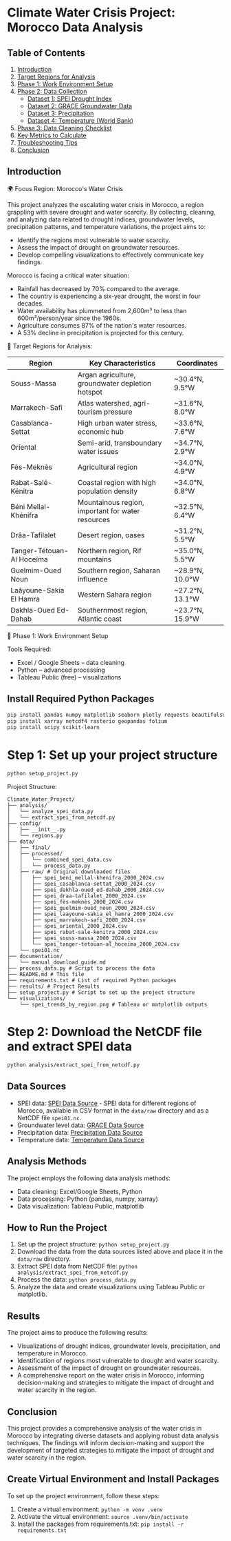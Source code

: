 # Climate Water Crisis Project: Morocco Data Analysis

## Table of Contents

1.  [Introduction](#introduction)
2.  [Target Regions for Analysis](#target-regions-for-analysis)
3.  [Phase 1: Work Environment Setup](#phase-1-work-environment-setup)
4.  [Phase 2: Data Collection](#phase-2-data-collection)
    *   [Dataset 1: SPEI Drought Index](#dataset-1-spei-drought-index)
    *   [Dataset 2: GRACE Groundwater Data](#dataset-2-grace-groundwater-data)
    *   [Dataset 3: Precipitation](#dataset-3-precipitation)
    *   [Dataset 4: Temperature (World Bank)](#dataset-4-temperature-world-bank)
5.  [Phase 3: Data Cleaning Checklist](#phase-3-data-cleaning-checklist)
6.  [Key Metrics to Calculate](#key-metrics-to-calculate)
7.  [Troubleshooting Tips](#troubleshooting-tips)
8.  [Conclusion](#conclusion)

## Introduction

🌍 Focus Region: Morocco's Water Crisis

This project analyzes the escalating water crisis in Morocco, a region grappling with severe drought and water scarcity. By collecting, cleaning, and analyzing data related to drought indices, groundwater levels, precipitation patterns, and temperature variations, the project aims to:

*   Identify the regions most vulnerable to water scarcity.
*   Assess the impact of drought on groundwater resources.
*   Develop compelling visualizations to effectively communicate key findings.

Morocco is facing a critical water situation:

*   Rainfall has decreased by 70% compared to the average.
*   The country is experiencing a six-year drought, the worst in four decades.
*   Water availability has plummeted from 2,600m³ to less than 600m³/person/year since the 1960s.
*   Agriculture consumes 87% of the nation's water resources.
*   A 53% decline in precipitation is projected for this century.

🎯 Target Regions for Analysis:

| Region                      | Key Characteristics                               | Coordinates          |
| --------------------------- | ------------------------------------------------- | -------------------- |
| Souss-Massa                 | Argan agriculture, groundwater depletion hotspot  | ~30.4°N, 9.5°W       |
| Marrakech-Safi              | Atlas watershed, agri-tourism pressure            | ~31.6°N, 8.0°W       |
| Casablanca-Settat           | High urban water stress, economic hub             | ~33.6°N, 7.6°W       |
| Oriental                    | Semi-arid, transboundary water issues             | ~34.7°N, 2.9°W       |
| Fès-Meknès                  | Agricultural region                               | ~34.0°N, 4.9°W       |
| Rabat-Salé-Kénitra          | Coastal region with high population density      | ~34.0°N, 6.8°W       |
| Béni Mellal-Khénifra        | Mountainous region, important for water resources | ~32.5°N, 6.4°W       |
| Drâa-Tafilalet              | Desert region, oases                              | ~31.2°N, 5.5°W       |
| Tanger-Tétouan-Al Hoceïma   | Northern region, Rif mountains                    | ~35.0°N, 5.5°W       |
| Guelmim-Oued Noun           | Southern region, Saharan influence                | ~28.9°N, 10.0°W      |
| Laâyoune-Sakia El Hamra    | Western Sahara region                             | ~27.2°N, 13.1°W      |
| Dakhla-Oued Ed-Dahab        | Southernmost region, Atlantic coast                | ~23.7°N, 15.9°W      |

🧰 Phase 1: Work Environment Setup

Tools Required:

*   Excel / Google Sheets – data cleaning
*   Python – advanced processing
*   Tableau Public (free) – visualizations

## Install Required Python Packages

```bash
pip install pandas numpy matplotlib seaborn plotly requests beautifulsoup4
pip install xarray netcdf4 rasterio geopandas folium
pip install scipy scikit-learn
```

# Step 1: Set up your project structure

```bash
python setup_project.py
```

Project Structure:

```
Climate_Water_Project/
├── analysis/
│   └── analyze_spei_data.py
│   └── extract_spei_from_netcdf.py
├── config/
│   ├── __init__.py
│   └── regions.py
├── data/
│   ├── final/
│   ├── processed/
│   │   └── combined_spei_data.csv
│   │   └── process_data.py
│   ├── raw/ # Original downloaded files
│   │   ├── spei_beni_mellal-khenifra_2000_2024.csv
│   │   ├── spei_casablanca-settat_2000_2024.csv
│   │   ├── spei_dakhla-oued_ed-dahab_2000_2024.csv
│   │   ├── spei_draa-tafilalet_2000_2024.csv
│   │   ├── spei_fès-meknès_2000_2024.csv
│   │   ├── spei_guelmim-oued_noun_2000_2024.csv
│   │   ├── spei_laayoune-sakia_el_hamra_2000_2024.csv
│   │   ├── spei_marrakech-safi_2000_2024.csv
│   │   ├── spei_oriental_2000_2024.csv
│   │   ├── spei_rabat-sale-kenitra_2000_2024.csv
│   │   ├── spei_souss-massa_2000_2024.csv
│   │   └── spei_tanger-tetouan-al_hoceïma_2000_2024.csv
│   └── spei01.nc
├── documentation/
│   └── manual_download_guide.md
├── process_data.py # Script to process the data
├── README.md # This file
├── requirements.txt # List of required Python packages
├── results/ # Project Results
├── setup_project.py # Script to set up the project structure
└── visualizations/
    └── spei_trends_by_region.png # Tableau or matplotlib outputs
```

# Step 2: Download the NetCDF file and extract SPEI data

```bash
python analysis/extract_spei_from_netcdf.py
```

## Data Sources

*   SPEI data: [SPEI Data Source](https://spei.csic.es/index.html) - SPEI data for different regions of Morocco, available in CSV format in the `data/raw` directory and as a NetCDF file `spei01.nc`.
*   Groundwater level data: [GRACE Data Source](https://grace.jpl.nasa.gov/)
*   Precipitation data: [Precipitation Data Source](https://www.worldbank.org/en/data)
*   Temperature data: [Temperature Data Source](https://www.worldbank.org/en/data)

## Analysis Methods

The project employs the following data analysis methods:

*   Data cleaning: Excel/Google Sheets, Python
*   Data processing: Python (pandas, numpy, xarray)
*   Data visualization: Tableau Public, matplotlib

## How to Run the Project

1.  Set up the project structure: `python setup_project.py`
2.  Download the data from the data sources listed above and place it in the `data/raw` directory.
3.  Extract SPEI data from NetCDF file: `python analysis/extract_spei_from_netcdf.py`
4.  Process the data: `python process_data.py`
5.  Analyze the data and create visualizations using Tableau Public or matplotlib.

## Results

The project aims to produce the following results:

*   Visualizations of drought indices, groundwater levels, precipitation, and temperature in Morocco.
*   Identification of regions most vulnerable to drought and water scarcity.
*   Assessment of the impact of drought on groundwater resources.
*   A comprehensive report on the water crisis in Morocco, informing decision-making and strategies to mitigate the impact of drought and water scarcity in the region.

## Conclusion

This project provides a comprehensive analysis of the water crisis in Morocco by integrating diverse datasets and applying robust data analysis techniques. The findings will inform decision-making and support the development of targeted strategies to mitigate the impact of drought and water scarcity in the region.

## Create Virtual Environment and Install Packages

To set up the project environment, follow these steps:

1.  Create a virtual environment: `python -m venv .venv`
2.  Activate the virtual environment: `source .venv/bin/activate`
3.  Install the packages from requirements.txt: `pip install -r requirements.txt`
